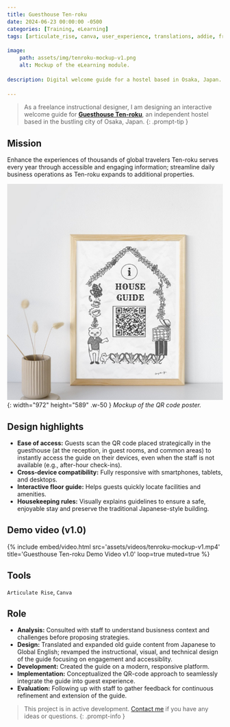 ```yaml
---
title: Guesthouse Ten-roku
date: 2024-06-23 00:00:00 -0500
categories: [Training, eLearning]
tags: [articulate_rise, canva, user_experience, translations, addie, freelance]     # TAG names should always be lowercase

image:
    path: assets/img/tenroku-mockup-v1.png
    alt: Mockup of the eLearning module.

description: Digital welcome guide for a hostel based in Osaka, Japan.

---
```



> As a freelance instructional designer, I am designing an interactive welcome guide for [**Guesthouse Ten-roku**](https://gh-ten6.com/), an independent hostel based in the bustling city of Osaka, Japan.
{: .prompt-tip }


## Mission 
Enhance the experiences of thousands of global travelers Ten-roku serves every year through accessible and engaging information; streamline daily business operations as Ten-roku expands to additional properties.

![Desktop View](assets/img/tenroku-QR-mockup.png){: width="972" height="589" .w-50 }
_Mockup of the QR code poster._

## Design highlights

- **Ease of access:** Guests scan the QR code placed strategically in the guesthouse (at the reception, in guest rooms, and common areas) to instantly access the guide on their devices, even when the staff is not available (e.g., after-hour check-ins).
- **Cross-device compatibility:** Fully responsive with smartphones, tablets, and desktops.
- **Interactive floor guide:** Helps guests quickly locate facilities and amenities.
- **Housekeeping rules:** Visually explains guidelines to ensure a safe, enjoyable stay and preserve the traditional Japanese-style building.

## Demo video (v1.0)

{% 
    include embed/video.html 
    src='assets/videos/tenroku-mockup-v1.mp4'
    title='Guesthouse Ten-roku Demo Video v1.0'
    loop=true
    muted=true
%}

## Tools

`Articulate Rise`, `Canva`

## Role

- **Analysis:** Consulted with staff to understand busisness context and challenges before proposing strategies.
- **Design:** Translated and expanded old guide content from Japanese to Global English; revamped the instructional, visual, and technical design of the guide focusing on engagement and accessiblity.
- **Development:** Created the guide on a modern, responsive platform.
- **Implementation:** Conceptualized the QR-code approach to seamlessly integrate the guide into guest experience.
- **Evaluation:** Following up with staff to gather feedback for continuous refinement and extension of the guide.


> This project is in active development. [Contact me](mailto:xinhuixu02@gmail.com) if you have any ideas or questions.
{: .prompt-info }